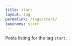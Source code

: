 ```yaml
---
title: start
layout: tag
permalink: /tags/start/
taxonomy: start
---
```


 Posts listing for the tag `start`.
